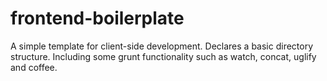# frontend-boilerplate
A simple template for client-side development. Declares a basic directory structure. Including some grunt functionality such as watch, concat, uglify and coffee.
